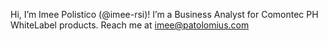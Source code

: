 Hi, I’m Imee Polistico (@imee-rsi)!
I’m a Business Analyst for Comontec PH WhiteLabel products.
Reach me at imee@patolomius.com

<!---
imee-rsi/imee-rsi is a ✨ special ✨ repository because its `README.md` (this file) appears on your GitHub profile.
You can click the Preview link to take a look at your changes.
--->
